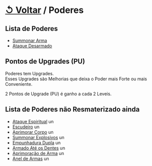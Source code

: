 # [↺ Voltar](../Player.md) / Poderes

## Lista de Poderes

- [Summonar Arma](./Poderes/SA.md)
- [Ataque Desarmado](./Poderes/AD.md)

## Pontos de Upgrades (PU)

Poderes tem Upgrades.  
Esses Upgrades são Melhorias que deixa o Poder mais Forte ou mais Conveniente.

2 Pontos de Upgrade (PU) é ganho a cada 2 Leveis.  

## Lista de Poderes não Resmaterizado ainda

- [Ataque Espiritual](./Poderes/AE.md) un  
- [Escudeiro](./Poderes/Esc.md) un  
- [Aprimorar Corpo](./Poderes/AC.md) un  
- [Summonar Explosivos](./Poderes/SE.md) un  
- [Empunhadura Dupla](./Poderes/ED.md) un  
- [Armado Até os Dentes](./Poderes/AAoD.md) un  
- [Aprimoração de Arma](./Poderes/APdA.md) un  
- [Anel de Armas](./Poderes/ANdA.md) un  
